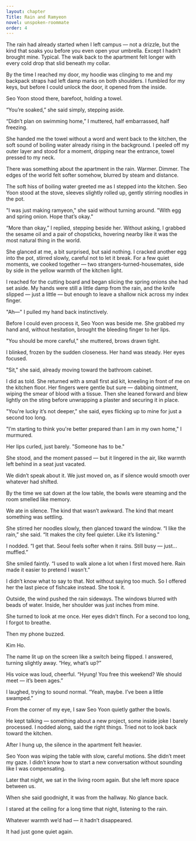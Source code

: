 ```yaml
---
layout: chapter
Title: Rain and Ramyeon
novel: unspoken-roommate
order: 4
---
```


The rain had already started when I left campus — not a drizzle, but the kind that soaks you before you even open your umbrella. Except I hadn’t brought mine. Typical. The walk back to the apartment felt longer with every cold drop that slid beneath my collar.

By the time I reached my door, my hoodie was clinging to me and my backpack straps had left damp marks on both shoulders. I fumbled for my keys, but before I could unlock the door, it opened from the inside.

Seo Yoon stood there, barefoot, holding a towel.

“You’re soaked,” she said simply, stepping aside.

“Didn’t plan on swimming home,” I muttered, half embarrassed, half freezing.

She handed me the towel without a word and went back to the kitchen, the soft sound of boiling water already rising in the background. I peeled off my outer layer and stood for a moment, dripping near the entrance, towel pressed to my neck.

There was something about the apartment in the rain. Warmer. Dimmer. The edges of the world felt softer somehow, blurred by steam and distance.

The soft hiss of boiling water greeted me as I stepped into the kitchen. Seo Yoon stood at the stove, sleeves slightly rolled up, gently stirring noodles in the pot.

"I was just making ramyeon," she said without turning around. "With egg and spring onion. Hope that’s okay."

“More than okay,” I replied, stepping beside her. Without asking, I grabbed the sesame oil and a pair of chopsticks, hovering nearby like it was the most natural thing in the world.

She glanced at me, a bit surprised, but said nothing. I cracked another egg into the pot, stirred slowly, careful not to let it break. For a few quiet moments, we cooked together — two strangers-turned-housemates, side by side in the yellow warmth of the kitchen light.

I reached for the cutting board and began slicing the spring onions she had set aside. My hands were still a little damp from the rain, and the knife slipped — just a little — but enough to leave a shallow nick across my index finger.

"Ah—" I pulled my hand back instinctively.

Before I could even process it, Seo Yoon was beside me. She grabbed my hand and, without hesitation, brought the bleeding finger to her lips.

"You should be more careful," she muttered, brows drawn tight.

I blinked, frozen by the sudden closeness. Her hand was steady. Her eyes focused.

"Sit," she said, already moving toward the bathroom cabinet.

I did as told. She returned with a small first aid kit, kneeling in front of me on the kitchen floor. Her fingers were gentle but sure — dabbing ointment, wiping the smear of blood with a tissue. Then she leaned forward and blew lightly on the sting before unwrapping a plaster and securing it in place.

"You're lucky it’s not deeper," she said, eyes flicking up to mine for just a second too long.

"I’m starting to think you're better prepared than I am in my own home," I murmured.

Her lips curled, just barely. "Someone has to be."

She stood, and the moment passed — but it lingered in the air, like warmth left behind in a seat just vacated.

We didn’t speak about it. We just moved on, as if silence would smooth over whatever had shifted.

By the time we sat down at the low table, the bowls were steaming and the room smelled like memory.

We ate in silence. The kind that wasn’t awkward. The kind that meant something was settling.

She stirred her noodles slowly, then glanced toward the window. “I like the rain,” she said. “It makes the city feel quieter. Like it’s listening.”

I nodded. “I get that. Seoul feels softer when it rains. Still busy — just... muffled.”

She smiled faintly. “I used to walk alone a lot when I first moved here. Rain made it easier to pretend I wasn’t.”

I didn’t know what to say to that. Not without saying too much. So I offered her the last piece of fishcake instead. She took it.

Outside, the wind pushed the rain sideways. The windows blurred with beads of water. Inside, her shoulder was just inches from mine.

She turned to look at me once. Her eyes didn’t flinch. For a second too long, I forgot to breathe.

Then my phone buzzed.

Kim Ho.

The name lit up on the screen like a switch being flipped. I answered, turning slightly away. “Hey, what’s up?”

His voice was loud, cheerful. “Hyung! You free this weekend? We should meet — it’s been ages.”

I laughed, trying to sound normal. “Yeah, maybe. I’ve been a little swamped.”

From the corner of my eye, I saw Seo Yoon quietly gather the bowls.

He kept talking — something about a new project, some inside joke I barely processed. I nodded along, said the right things. Tried not to look back toward the kitchen.

After I hung up, the silence in the apartment felt heavier.

Seo Yoon was wiping the table with slow, careful motions. She didn’t meet my gaze. I didn’t know how to start a new conversation without sounding like I was compensating.

Later that night, we sat in the living room again. But she left more space between us.

When she said goodnight, it was from the hallway. No glance back.

I stared at the ceiling for a long time that night, listening to the rain.

Whatever warmth we’d had — it hadn’t disappeared.

It had just gone quiet again.
